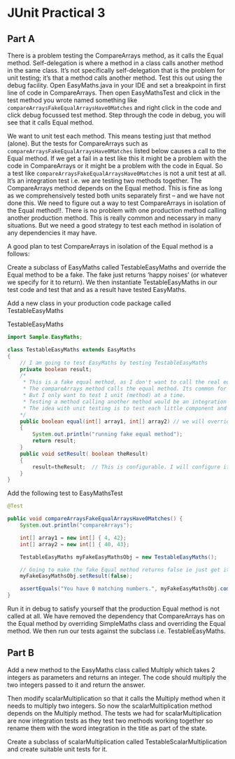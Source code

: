 ﻿
# JUnit Practical 3

## Part A

There is a problem testing the CompareArrays method, as it calls the Equal method. Self-delegation is where a method in a class calls another method in the same class. It’s not specifically self-delegation that is the problem for unit testing; it’s that a method calls another method. Test this out using the debug facility. Open EasyMaths.java in your IDE and set a breakpoint in first line of code in CompareArrays. Then open EasyMathsTest and click in the test method you wrote named something like `compareArraysFakeEqualArraysHave0Matches` and right click in the code and click debug focussed test method. Step through the code in debug, you will see that it calls Equal method.

We want to unit test each method. This means testing just that method (alone). But the tests for CompareArrays such as `compareArraysFakeEqualArraysHave0Matches` listed below causes a call to the Equal method. If we get a fail in a test like this it might be a problem with the code in CompareArrays or it might be a problem with the code in Equal. So a test like `compareArraysFakeEqualArraysHave0Matches` is not a unit test at all. It’s an integration test i.e. we are testing two methods together. The CompareArrays method depends on the Equal method. This is fine as long as we comprehensively tested both units separately first – and we have not done this. We need to figure out a way to test CompareArrays in isolation of the Equal method!!. There is no problem with one production method calling another production method. This is really common and necessary in many situations.  But we need a good strategy to test each method in isolation of any dependencies it may have.

A good plan to test CompareArrays in isolation of the Equal method is a follows:

Create a subclass of EasyMaths called TestableEasyMaths and override the Equal method to be a fake. The fake just returns ‘happy noises’ (or whatever we specify for it to return). We then instantiate TestableEasyMaths in our test code and test that and as a result have tested EasyMaths.

Add a new class in your production code package called TestableEasyMaths

TestableEasyMaths

```java
import Sample.EasyMaths;

class TestableEasyMaths extends EasyMaths
{
    // I am going to test EasyMaths by testing TestableEasyMaths
    private boolean result; 
    /*
     * This is a fake equal method, as I don't want to call the real equal method.
     * The compareArrays method calls the equal method. Its common for one method to call another.
     * But I only want to test 1 unit (method) at a time.
     * Testing a method calling another method would be an integration test, not a unit test.
     * The idea with unit testing is to test each little component and make sure it is ok.
    */
    public boolean equal(int[] array1, int[] array2) // we will override the equal method.
    {
        System.out.println("running fake equal method");
        return result;
    }
    public void setResult( boolean theResult)
    {
        result=theResult;  // This is configurable. I will configure it from the test code to make 'happy sounds'.
    }
}
```

Add the following test to EasyMathsTest

```java
@Test

public void compareArraysFakeEqualArraysHave0Matches() {
    System.out.println("compareArrays");

    int[] array1 = new int[] { 4, 42};
    int[] array2 = new int[] { 40, 43};

    TestableEasyMaths myFakeEasyMathsObj = new TestableEasyMaths();

    // Going to make the fake Equal method returns false ie just get it to make happy noises for the test
    myFakeEasyMathsObj.setResult(false); 

    assertEquals("You have 0 matching numbers.", myFakeEasyMathsObj.compareArrays(array1, array2)); 
}
```

Run it in debug to satisfy yourself that the production  Equal method is not called at all. We have removed the dependency that CompareArrays has on the Equal method by overriding SimpleMaths class and overriding the Equal method. We then run our tests against the subclass i.e. TestableEasyMaths.

## Part B

Add a new method to the EasyMaths class called Multiply which takes 2 integers as parameters and returns an integer. The code should multiply the two integers passed to it and return the answer.

Then modify scalarMultiplication so that it calls the Multiply method when it needs to multiply two integers. So now the scalarMultiplication method depends on the Multiply method. The tests we had for scalarMultiplication are now integration tests as they test two methods working together so rename them with the word integration in the title as part of the state.

Create a subclass of scalarMultiplication called TestableScalarMultiplication and create suitable unit tests for it.
